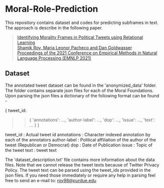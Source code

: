 # Moral-Role-Prediction

This repository contains dataset and codes for predicting subframes in text. The approach is describe in the following paper.

> [Identifying Morality Frames in Political Tweets using Relational Learning\
> Shamik Roy, Maria Leonor Pacheco and Dan Goldwasser\
> Proceedings of the 2021 Conference on Empirical Methods in Natural Language Processing (EMNLP 2021)](https://aclanthology.org/2021.emnlp-main.783.pdf)

## Dataset

The annotated tweet dataset can be found in the 'anonymized_data' folder. The folder contains separate json files for each of the Moral Foundations. Upon parsing the json files a dictionary of the following format can be found -

{
tweet_id:
>>  {
>>  'annotations': ...,
>>  'author-label': ..., 
>>  'dop': ..., 
>>  'issue': ..., 
>>  'text': ...
>>  }
}

tweet_id : Actual tweet id
annotations : Character indexed annotation by each of the annotators
author-label : Political affiliation of the author of the tweet (Republican or Democrat)
dop : Date of Publication
issue : Topic of the tweet
text : tweet text

The 'dataset_description.txt' file contains more information about the data files. Note that we cannot release the tweet texts because of Twitter Privacy Policy. The tweet text can be parsed using the tweet_ids provided in the json files. If you need those immediately or require any help in parsing feel free to send an e-mail to: roy98@purdue.edu
